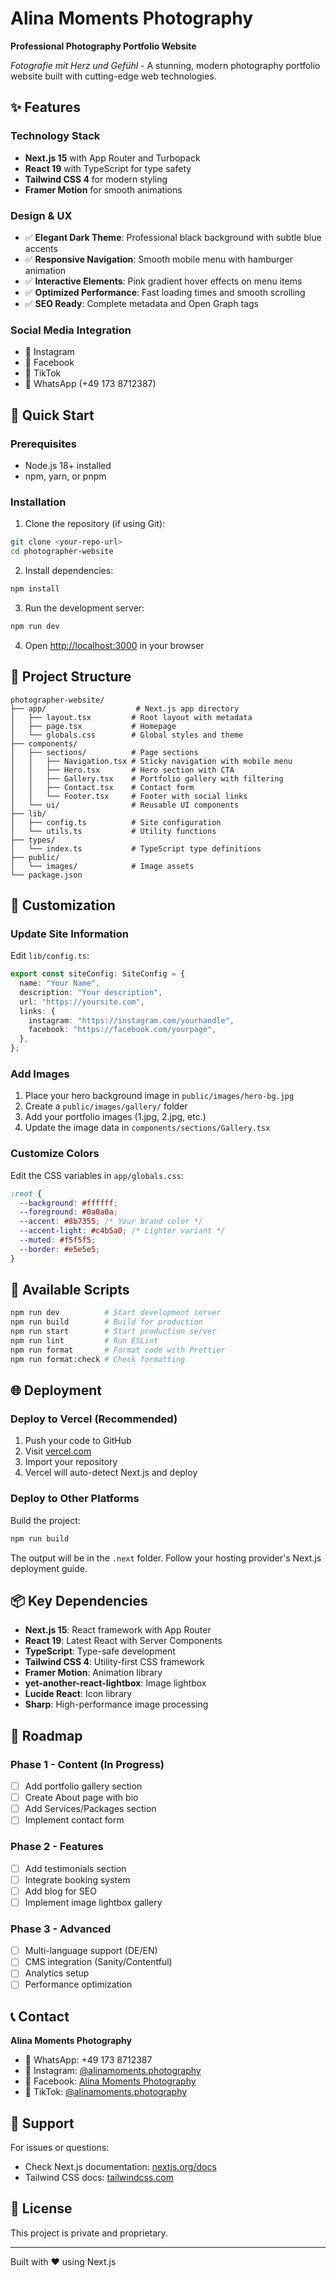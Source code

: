 # Alina Moments Photography

**Professional Photography Portfolio Website**

_Fotografie mit Herz und Gefühl_ - A stunning, modern photography portfolio website built with cutting-edge web technologies.

## ✨ Features

### Technology Stack

- **Next.js 15** with App Router and Turbopack
- **React 19** with TypeScript for type safety
- **Tailwind CSS 4** for modern styling
- **Framer Motion** for smooth animations

### Design & UX

- ✅ **Elegant Dark Theme**: Professional black background with subtle blue accents
- ✅ **Responsive Navigation**: Smooth mobile menu with hamburger animation
- ✅ **Interactive Elements**: Pink gradient hover effects on menu items
- ✅ **Optimized Performance**: Fast loading times and smooth scrolling
- ✅ **SEO Ready**: Complete metadata and Open Graph tags

### Social Media Integration

- 🌸 Instagram
- 💙 Facebook
- 🎵 TikTok
- 💚 WhatsApp (+49 173 8712387)

## 🚀 Quick Start

### Prerequisites

- Node.js 18+ installed
- npm, yarn, or pnpm

### Installation

1. Clone the repository (if using Git):

```bash
git clone <your-repo-url>
cd photographer-website
```

2. Install dependencies:

```bash
npm install
```

3. Run the development server:

```bash
npm run dev
```

4. Open [http://localhost:3000](http://localhost:3000) in your browser

## 📁 Project Structure

```
photographer-website/
├── app/                    # Next.js app directory
│   ├── layout.tsx         # Root layout with metadata
│   ├── page.tsx           # Homepage
│   └── globals.css        # Global styles and theme
├── components/
│   ├── sections/          # Page sections
│   │   ├── Navigation.tsx # Sticky navigation with mobile menu
│   │   ├── Hero.tsx       # Hero section with CTA
│   │   ├── Gallery.tsx    # Portfolio gallery with filtering
│   │   ├── Contact.tsx    # Contact form
│   │   └── Footer.tsx     # Footer with social links
│   └── ui/                # Reusable UI components
├── lib/
│   ├── config.ts          # Site configuration
│   └── utils.ts           # Utility functions
├── types/
│   └── index.ts           # TypeScript type definitions
├── public/
│   └── images/            # Image assets
└── package.json
```

## 🎨 Customization

### Update Site Information

Edit `lib/config.ts`:

```typescript
export const siteConfig: SiteConfig = {
  name: "Your Name",
  description: "Your description",
  url: "https://yoursite.com",
  links: {
    instagram: "https://instagram.com/yourhandle",
    facebook: "https://facebook.com/yourpage",
  },
};
```

### Add Images

1. Place your hero background image in `public/images/hero-bg.jpg`
2. Create a `public/images/gallery/` folder
3. Add your portfolio images (1.jpg, 2.jpg, etc.)
4. Update the image data in `components/sections/Gallery.tsx`

### Customize Colors

Edit the CSS variables in `app/globals.css`:

```css
:root {
  --background: #ffffff;
  --foreground: #0a0a0a;
  --accent: #8b7355; /* Your brand color */
  --accent-light: #c4b5a0; /* Lighter variant */
  --muted: #f5f5f5;
  --border: #e5e5e5;
}
```

## 📝 Available Scripts

```bash
npm run dev          # Start development server
npm run build        # Build for production
npm run start        # Start production server
npm run lint         # Run ESLint
npm run format       # Format code with Prettier
npm run format:check # Check formatting
```

## 🌐 Deployment

### Deploy to Vercel (Recommended)

1. Push your code to GitHub
2. Visit [vercel.com](https://vercel.com)
3. Import your repository
4. Vercel will auto-detect Next.js and deploy

### Deploy to Other Platforms

Build the project:

```bash
npm run build
```

The output will be in the `.next` folder. Follow your hosting provider's Next.js deployment guide.

## 📦 Key Dependencies

- **Next.js 15**: React framework with App Router
- **React 19**: Latest React with Server Components
- **TypeScript**: Type-safe development
- **Tailwind CSS 4**: Utility-first CSS framework
- **Framer Motion**: Animation library
- **yet-another-react-lightbox**: Image lightbox
- **Lucide React**: Icon library
- **Sharp**: High-performance image processing

## 🎯 Roadmap

### Phase 1 - Content (In Progress)

- [ ] Add portfolio gallery section
- [ ] Create About page with bio
- [ ] Add Services/Packages section
- [ ] Implement contact form

### Phase 2 - Features

- [ ] Add testimonials section
- [ ] Integrate booking system
- [ ] Add blog for SEO
- [ ] Implement image lightbox gallery

### Phase 3 - Advanced

- [ ] Multi-language support (DE/EN)
- [ ] CMS integration (Sanity/Contentful)
- [ ] Analytics setup
- [ ] Performance optimization

## 📞 Contact

**Alina Moments Photography**

- 📱 WhatsApp: +49 173 8712387
- 📸 Instagram: [@alinamoments.photography](https://www.instagram.com/alinamoments.photography/)
- 👥 Facebook: [Alina Moments Photography](https://www.facebook.com/profile.php?id=61577377904490)
- 🎵 TikTok: [@alinamoments.photography](https://www.tiktok.com/@alinamoments.photography)

## 🤝 Support

For issues or questions:

- Check Next.js documentation: [nextjs.org/docs](https://nextjs.org/docs)
- Tailwind CSS docs: [tailwindcss.com](https://tailwindcss.com)

## 📄 License

This project is private and proprietary.

---

Built with ❤️ using Next.js
